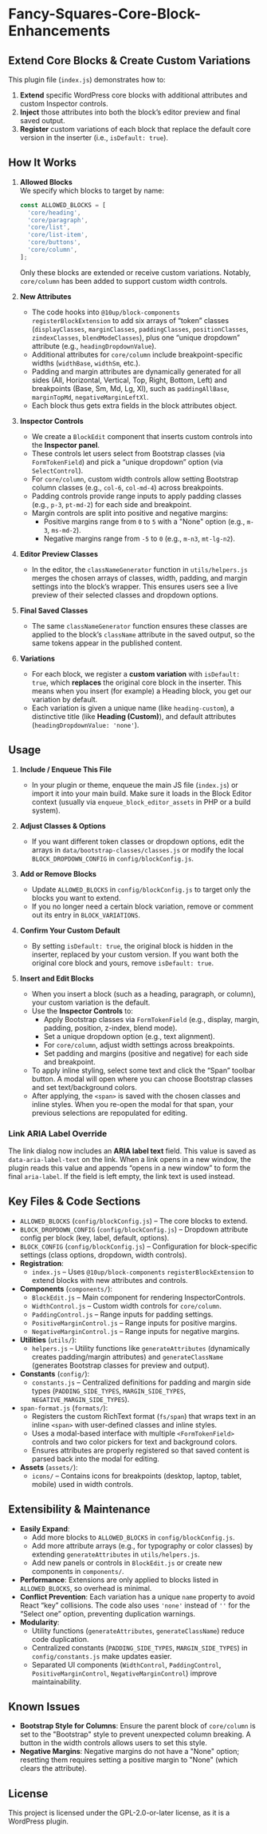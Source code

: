 # Fancy-Squares-Core-Block-Enhancements

## Extend Core Blocks & Create Custom Variations

This plugin file (`index.js`) demonstrates how to:

1. **Extend** specific WordPress core blocks with additional attributes and custom Inspector controls.
2. **Inject** those attributes into both the block’s editor preview and final saved output.
3. **Register** custom variations of each block that replace the default core version in the inserter (i.e., `isDefault: true`).

## How It Works

1. **Allowed Blocks**\
   We specify which blocks to target by name:

   ```js
   const ALLOWED_BLOCKS = [
     'core/heading',
     'core/paragraph',
     'core/list',
     'core/list-item',
     'core/buttons',
     'core/column',
   ];
   ```

   Only these blocks are extended or receive custom variations. Notably, `core/column` has been added to support custom width controls.

2. **New Attributes**

   - The code hooks into `@10up/block-components` `registerBlockExtension` to add six arrays of “token” classes (`displayClasses`, `marginClasses`, `paddingClasses`, `positionClasses`, `zindexClasses`, `blendModeClasses`), plus one “unique dropdown” attribute (e.g., `headingDropdownValue`).
   - Additional attributes for `core/column` include breakpoint-specific widths (`widthBase`, `widthSm`, etc.).
   - Padding and margin attributes are dynamically generated for all sides (All, Horizontal, Vertical, Top, Right, Bottom, Left) and breakpoints (Base, Sm, Md, Lg, Xl), such as `paddingAllBase`, `marginTopMd`, `negativeMarginLeftXl`.
   - Each block thus gets extra fields in the block attributes object.

3. **Inspector Controls**

   - We create a `BlockEdit` component that inserts custom controls into the **Inspector panel**.
   - These controls let users select from Bootstrap classes (via `FormTokenField`) and pick a “unique dropdown” option (via `SelectControl`).
   - For `core/column`, custom width controls allow setting Bootstrap column classes (e.g., `col-6`, `col-md-4`) across breakpoints.
   - Padding controls provide range inputs to apply padding classes (e.g., `p-3`, `pt-md-2`) for each side and breakpoint.
   - Margin controls are split into positive and negative margins:
     - Positive margins range from `0` to `5` with a "None" option (e.g., `m-3`, `ms-md-2`).
     - Negative margins range from `-5` to `0` (e.g., `m-n3`, `mt-lg-n2`).

4. **Editor Preview Classes**

   - In the editor, the `classNameGenerator` function in `utils/helpers.js` merges the chosen arrays of classes, width, padding, and margin settings into the block’s wrapper. This ensures users see a live preview of their selected classes and dropdown options.

5. **Final Saved Classes**

   - The same `classNameGenerator` function ensures these classes are applied to the block’s `className` attribute in the saved output, so the same tokens appear in the published content.

6. **Variations**

   - For each block, we register a **custom variation** with `isDefault: true`, which **replaces** the original core block in the inserter. This means when you insert (for example) a Heading block, you get our variation by default.
   - Each variation is given a unique name (like `heading-custom`), a distinctive title (like **Heading (Custom)**), and default attributes (`headingDropdownValue: 'none'`).

## Usage

1. **Include / Enqueue This File**

   - In your plugin or theme, enqueue the main JS file (`index.js`) or import it into your main build. Make sure it loads in the Block Editor context (usually via `enqueue_block_editor_assets` in PHP or a build system).

2. **Adjust Classes & Options**

   - If you want different token classes or dropdown options, edit the arrays in `data/bootstrap-classes/classes.js` or modify the local `BLOCK_DROPDOWN_CONFIG` in `config/blockConfig.js`.

3. **Add or Remove Blocks**

   - Update `ALLOWED_BLOCKS` in `config/blockConfig.js` to target only the blocks you want to extend.
   - If you no longer need a certain block variation, remove or comment out its entry in `BLOCK_VARIATIONS`.

4. **Confirm Your Custom Default**

   - By setting `isDefault: true`, the original block is hidden in the inserter, replaced by your custom version. If you want both the original core block and yours, remove `isDefault: true`.

5. **Insert and Edit Blocks**

   - When you insert a block (such as a heading, paragraph, or column), your custom variation is the default.
   - Use the **Inspector Controls** to:
     - Apply Bootstrap classes via `FormTokenField` (e.g., display, margin, padding, position, z-index, blend mode).
     - Set a unique dropdown option (e.g., text alignment).
     - For `core/column`, adjust width settings across breakpoints.
     - Set padding and margins (positive and negative) for each side and breakpoint.
   - To apply inline styling, select some text and click the “Span” toolbar button. A modal will open where you can choose Bootstrap classes and set text/background colors.
    - After applying, the `<span>` is saved with the chosen classes and inline styles. When you re-open the modal for that span, your previous selections are repopulated for editing.

### Link ARIA Label Override

The link dialog now includes an **ARIA label text** field. This value is saved as `data-aria-label-text` on the link. When a link opens in a new window, the plugin reads this value and appends “opens in a new window” to form the final `aria-label`. If the field is left empty, the link text is used instead.

## Key Files & Code Sections

- `ALLOWED_BLOCKS` (`config/blockConfig.js`) – The core blocks to extend.
- `BLOCK_DROPDOWN_CONFIG` (`config/blockConfig.js`) – Dropdown attribute config per block (key, label, default, options).
- `BLOCK_CONFIG` (`config/blockConfig.js`) – Configuration for block-specific settings (class options, dropdown, width controls).
- **Registration**:
  - `index.js` – Uses `@10up/block-components` `registerBlockExtension` to extend blocks with new attributes and controls.
- **Components** (`components/`):
  - `BlockEdit.js` – Main component for rendering InspectorControls.
  - `WidthControl.js` – Custom width controls for `core/column`.
  - `PaddingControl.js` – Range inputs for padding settings.
  - `PositiveMarginControl.js` – Range inputs for positive margins.
  - `NegativeMarginControl.js` – Range inputs for negative margins.
- **Utilities** (`utils/`):
  - `helpers.js` – Utility functions like `generateAttributes` (dynamically creates padding/margin attributes) and `generateClassName` (generates Bootstrap classes for preview and output).
- **Constants** (`config/`):
  - `constants.js` – Centralized definitions for padding and margin side types (`PADDING_SIDE_TYPES`, `MARGIN_SIDE_TYPES`, `NEGATIVE_MARGIN_SIDE_TYPES`).
- `span-format.js` (`formats/`):
  - Registers the custom RichText format (`fs/span`) that wraps text in an inline `<span>` with user-defined classes and inline styles.
  - Uses a modal-based interface with multiple `<FormTokenField>` controls and two color pickers for text and background colors.
  - Ensures attributes are properly registered so that saved content is parsed back into the modal for editing.
- **Assets** (`assets/`):
  - `icons/` – Contains icons for breakpoints (desktop, laptop, tablet, mobile) used in width controls.

## Extensibility & Maintenance

- **Easily Expand**:
  - Add more blocks to `ALLOWED_BLOCKS` in `config/blockConfig.js`.
  - Add more attribute arrays (e.g., for typography or color classes) by extending `generateAttributes` in `utils/helpers.js`.
  - Add new panels or controls in `BlockEdit.js` or create new components in `components/`.
- **Performance**: Extensions are only applied to blocks listed in `ALLOWED_BLOCKS`, so overhead is minimal.
- **Conflict Prevention**: Each variation has a unique `name` property to avoid React “key” collisions. The code also uses `'none'` instead of `''` for the “Select one” option, preventing duplication warnings.
- **Modularity**:
  - Utility functions (`generateAttributes`, `generateClassName`) reduce code duplication.
  - Centralized constants (`PADDING_SIDE_TYPES`, `MARGIN_SIDE_TYPES`) in `config/constants.js` make updates easier.
  - Separated UI components (`WidthControl`, `PaddingControl`, `PositiveMarginControl`, `NegativeMarginControl`) improve maintainability.

## Known Issues

- **Bootstrap Style for Columns**: Ensure the parent block of `core/column` is set to the "Bootstrap" style to prevent unexpected column breaking. A button in the width controls allows users to set this style.
- **Negative Margins**: Negative margins do not have a "None" option; resetting them requires setting a positive margin to "None" (which clears the attribute).

## License

This project is licensed under the GPL-2.0-or-later license, as it is a WordPress plugin.
